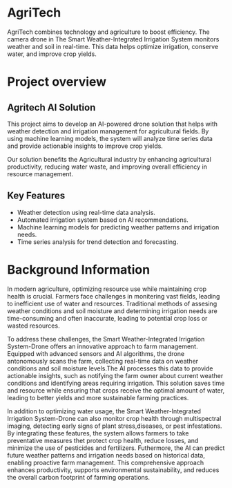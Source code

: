 # AgriTech
AgriTech combines technology and agriculture to boost efficiency. The camera drone in The Smart Weather-Integrated Irrigation System monitors weather and soil in real-time. This data helps optimize irrigation, conserve water, and improve crop yields.
# Project overview
## Agritech AI Solution
This project aims to develop an AI-powered drone solution that helps with weather detection and irrigation management for agricultural fields. By using machine learning models, the system will analyze time series data and provide actionable insights to improve crop yields.

Our solution benefits the Agricultural industry by enhancing agricultural productivity, reducing water waste, and improving overall efficiency in resource management.

## Key Features
- Weather detection using real-time data analysis.
- Automated irrigation system based on AI recommendations.
- Machine learning models for predicting weather patterns and irrigation needs.
- Time series analysis for trend detection and forecasting.

# Background Information

In modern agriculture, optimizing resource use while maintaining crop health is crucial. Farmers face challenges in monitering vast fields, leading to inefficient use of water and resources. Traditional methods of assesing weather conditions and soil moisture and determining irrigation needs are time-consuming and often inaccurate, leading to potential crop loss or wasted resources.

To address these challenges, the Smart Weather-Integrated Irrigation System-Drone offers an innovative approach to farm management. Equipped with advanced sensors and AI algorithms, the drone antonomously scans the farm, collecting real-time data on weather conditions and soil moisture levels.The AI processes this data to provide actionable insights, such as notifying the farm owner about current weather conditions and identifying areas requiring irrigation. This solution saves time and resource while ensuring that crops receive the optimal amount of water, leading to better yields and more sustainable farming practices.

In addition to optimizing water usage, the Smart Weather-Integrated Irrigation System-Drone can also monitor crop health through multispectral imaging, detecting early signs of plant stress,diseases, or pest infestations. By integrating these features, the system allows farmers to take preventative measures thet protect crop health, reduce losses, and minimize the use of pesticides and fertilizers. Futhermore, the AI can predict future weather patterns and irrigation needs based on historical data, enabling proactive farm management. This comprehensive approach enhances productivity, supports environmental sustainability, and reduces the overall carbon footprint of farming operations. 
